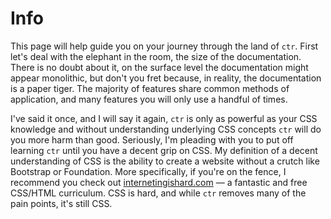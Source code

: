 # Info

This page will help guide you on your journey through the land of `ctr`. First let's deal with the elephant in the room, the size of the documentation. There is no doubt about it, on the surface level the documentation might appear monolithic, but don't you fret because, in reality, the documentation is a paper tiger. The majority of features share common methods of application, and many features you will only use a handful of times.

I've said it once, and I will say it again, `ctr` is only as powerful as your CSS knowledge and without understanding underlying CSS concepts `ctr` will do you more harm than good. Seriously, I'm pleading with you to put off learning `ctr` until you have a decent grip on CSS. My definition of a decent understanding of CSS is the ability to create a website without a crutch like Bootstrap or Foundation. More specifically, if you're on the fence, I recommend you check out [internetingishard.com](https://internetingishard.com/) &mdash; a fantastic and free CSS/HTML curriculum. CSS is hard, and while `ctr` removes many of the pain points, it's still CSS.

<div class="cf"></div>
<div class="end"></div>

